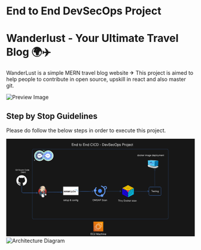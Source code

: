 # End to End DevSecOps Project 

# Wanderlust - Your Ultimate Travel Blog 🌍✈️


WanderLust is a simple MERN travel blog website ✈ This project is aimed to help people to contribute in open source, upskill in react and also master git.

![Preview Image](https://github.com/krishnaacharyaa/wanderlust/assets/116620586/17ba9da6-225f-481d-87c0-5d5a010a9538)


## Step by Stop Guidelines 

Please do follow the below steps in order to execute this project.

![diagram 01](images/diagram.png)
![Architecture Diagram](img/01.png)


